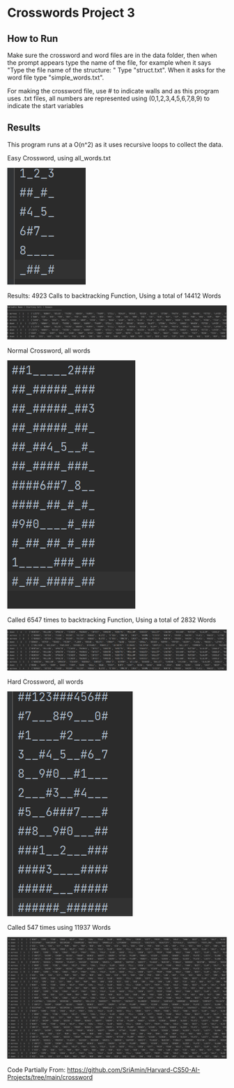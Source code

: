 # Crosswords Project 3

## How to Run

Make sure the crossword and word files are in the data folder, then when the prompt appears
type the name of the file, for example when it says "Type the file name of the structure: " Type "struct.txt".  When it
asks for the word file type "simple_words.txt". 

For making the crossword file, use # to indicate walls and as this program uses .txt files, all
numbers are represented using (0,1,2,3,4,5,6,7,8,9) to indicate the start variables

## Results

This program runs at a O(n^2) as it uses recursive loops to collect the data. 

Easy Crossword, using all_words.txt

![img.png](img.png)

Results: 4923 Calls to backtracking Function, Using a total of 14412 Words

![img_1.png](img_1.png)

Normal Crossword, all words

![img_2.png](img_2.png)

Called 6547 times to backtracking Function, Using a total of 2832 Words

![img_3.png](img_3.png)

Hard Crossword, all words

![img_4.png](img_4.png)

Called 547 times using 11937 Words

![img_5.png](img_5.png)



Code Partially From: https://github.com/SriAmin/Harvard-CS50-AI-Projects/tree/main/crossword